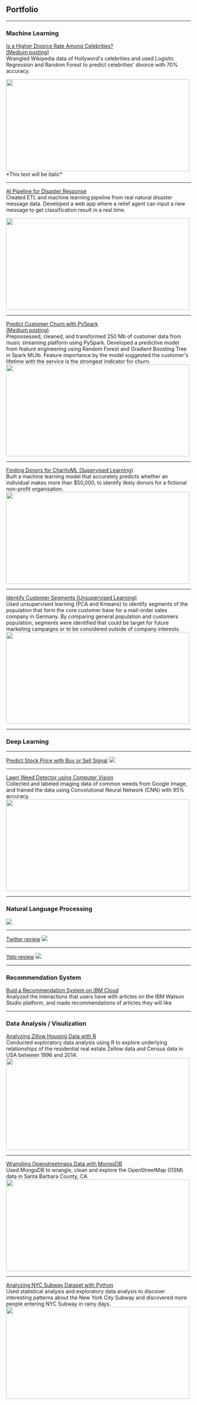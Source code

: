 ## Portfolio 

---

### Machine Learning

[Is a Higher Divorce Rate Among Celebrities?](https://github.com/cyuancheng/BlogPost_Celebrity_Divorce)
<br>[\[Medium posting\]](https://medium.com/@cyuancheng/is-a-high-divorce-rate-among-celebrities-b87a9b9bdf28)
<br>Wrangled Wikipedia data of Hollyword's celebrities and used Logistic Regression and Random Forest to predict celebrities' divorce with 70% accuracy.

<img src="images/photo_divorce.png" width="500" height="250">
*This text will be italic*

---
[AI Pipeline for Disaster Response](https://github.com/cyuancheng/Disaster-Response-Pipeline)
<br>Created ETL and machine learning pipeline from real natural disaster message data. Developed a web app where a relief agent can input a new message to get classification result in a real time.

<img src="images/photo_disaster.png" width="500" height="250">

---
[Predict Customer Churn with PySpark](https://github.com/cyuancheng/Sparkify)
<br>[(Medium posting)](https://medium.com/@cyuancheng/use-machine-learning-to-predict-customer-churn-9281cc249c7a)
<br>Prepossessed, cleaned, and transformed 250 Mb of customer data from music streaming platform using PySpark. Developed a predictive model from  feature engineering using Random Forest and Gradient Boosting Tree in Spark MLlib. Feature importance by the model suggested the customer's lifetime with the service is the strongest indicator for churn.<br>
<img src="images/photo_churn.png" width="500" height="250">

---
[Finding Donors for CharityML (Supervised Learning)](https://github.com/cyuancheng/Finding-Donors-for-CharityML/blob/master/finding_donors.ipynb)
<br>Built a machine learning model that accurately predicts whether an individual makes more than $50,000, to identify likely donors for a fictional non-profit organisation.<br>
<img src="images/photo_donor.png" width="500" height="250">

---
[Identify Customer Segments (Unsupervised Learning)](https://github.com/cyuancheng/Identify_Customer_Segments/blob/master/Identify_Customer_Segments.ipynb)
<br>Used unsupervised learning (PCA and Kmeans) to identify segments of the population that form the core customer base for a mail-order sales company in Germany. By comparing general population and customers population, segments were identified that could be target for future marketing campaigns or to be considered outside of company interests.<br>
<img src="images/photo_segment.png" width="500" height="250">

---

### Deep Learning
---
[Predict Stock Price with Buy or Sell Signal](/Project_4)
<img src="images/dummy_thumbnail.jpg?raw=true"/>

---
[Lawn Weed Detector using Computer Vision](https://github.com/cyuancheng/Lawn_Weed)
<br>Collected and labeled imaging data of common weeds from Google Image, and trained the data using Convolutional Neural Network (CNN) with 95% accuracy.<br>
<img src="images/photo_weed.png" width="500" height="250">

---
### Natural Language Processing

[](/Project_6)
<img src="images/dummy_thumbnail.jpg?raw=true"/>

---
[Twitter review](/Project_7)
<img src="images/dummy_thumbnail.jpg?raw=true"/>

---

[Yelp review](/Project_7)
<img src="images/dummy_thumbnail.jpg?raw=true"/>

---

### Recommendation System
[Buid a Recommendation System on IBM Cloud](https://github.com/cyuancheng/recommendation_with_IBM)
<br>Analyzed the interactions that users have with articles on the IBM Watson Studio platform, and made recommendations of articles they will like<br>

---

### Data Analysis / Visulization

[Analyzing Zillow Housing Data with R](http://rpubs.com/cyuancheng/ZillowHousing)
<br>Conducted exploratory data analysis using R to explore underlying relationships of the residential real estate Zellow data and Census data in USA between 1996 and 2014.<br>
<img src="images/photo_zillow.png" width="500" height="250">

---
[Wrangling Openstreetmaps Data with MongoDB](https://github.com/cyuancheng/Data-Wrangle-Openstreetmaps-Data/)
<br>Used MongoDB to wrangle, clean and explore the OpenStreetMap (OSM) data in Santa Barbara County, CA.<br>
<img src="images/photo_mongodb.jpg" width="500" height="250">

---
[Analyzing NYC Subway Dataset with Python](https://nbviewer.jupyter.org/github/cyuancheng/Intro-Data-Science/blob/master/AnalyzingNYCSubwayDataset.ipynb)
<br>Used statistical analysis and exploratory data analysis to discover interesting patterns about the New York City Subway and discovered more people entering NYC Subway in rainy days.<br>
<img src="images/photo_nyc.png" width="500" height="250">



